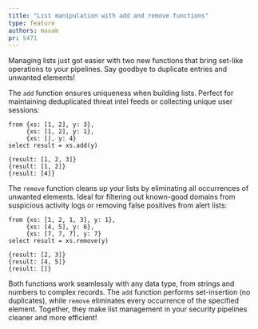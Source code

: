 ```yaml
---
title: "List manipulation with add and remove functions"
type: feature
authors: mavam
pr: 5471
---
```


Managing lists just got easier with two new functions that bring set-like
operations to your pipelines. Say goodbye to duplicate entries and unwanted
elements!

The `add` function ensures uniqueness when building lists. Perfect for
maintaining deduplicated threat intel feeds or collecting unique user sessions:

```tql
from {xs: [1, 2], y: 3},
     {xs: [1, 2], y: 1},
     {xs: [], y: 4}
select result = xs.add(y)
```

```tql
{result: [1, 2, 3]}
{result: [1, 2]}
{result: [4]}
```

The `remove` function cleans up your lists by eliminating all occurrences of
unwanted elements. Ideal for filtering out known-good domains from suspicious
activity logs or removing false positives from alert lists:

```tql
from {xs: [1, 2, 1, 3], y: 1},
     {xs: [4, 5], y: 6},
     {xs: [7, 7, 7], y: 7}
select result = xs.remove(y)
```

```tql
{result: [2, 3]}
{result: [4, 5]}
{result: []}
```

Both functions work seamlessly with any data type, from strings and numbers to
complex records. The `add` function performs set-insertion (no duplicates),
while `remove` eliminates every occurrence of the specified element. Together,
they make list management in your security pipelines cleaner and more
efficient!
